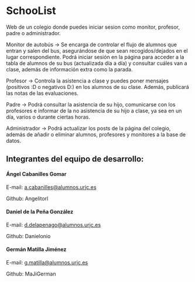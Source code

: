 # SchooList
Web de un colegio donde puedes iniciar sesion como monitor, profesor, padre o administrador.

Monitor de autobús -> Se encarga de controlar el flujo de alumnos que entran y salen del bus, asegurándose de que sean recogidos/dejados en el lugar correspondiente. Podrá iniciar sesión en la página para acceder a la tabla de alumnos de su bus (actualizada día a día) y consultar cuáles van a clase, además de información extra como la parada.

Profesor -> Controla la asistencia a clase y puedes poner mensajes (positivos :D o negativos D:) en los alumnos de su clase. Además, publicará las notas de las evaluaciones.

Padre -> Podrá consultar la asistencia de su hijo, comunicarse con los profesores e informar de la no asistencia de su hijo a clase, ya sea en un día, varios o durante ciertas horas.

Administrador -> Podrá actualizar los posts de la página del colegio, además de añadir o eliminar alumnos, profesores y monitores a la base de datos.


## Integrantes del equipo de desarrollo: 

#### Ángel Cabanilles Gomar
E-mail:  a.cabanilles@alumnos.urjc.es

Github: Angelitorl

#### Daniel de la Peña González
E-mail: d.delapenago@alumnos.urjc.es

Github: Danielonio

#### Germán Matilla Jiménez
E-mail: g.matilla@alumnos.urjc.es

Github: MaJiGerman

